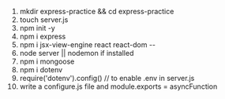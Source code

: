 1. mkdir express-practice && cd express-practice
2. touch server.js
3. npm init -y
4. npm i express
5. npm i jsx-view-engine react react-dom
--
6. node server || nodemon if installed
7. npm i mongoose
8. npm i dotenv
9. require('dotenv').config() // to enable .env in server.js
10. write a configure.js file and module.exports = asyncFunction